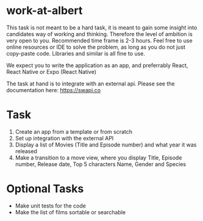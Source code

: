 # work-at-albert
This task is not meant to be a hard task, it is meant to gain some insight into candidates way of working and thinking. Therefore the level of ambition is very open to you. Recommended time frame is 2-3 hours. Feel free to use online resources or IDE to solve the problem, as long as you do not just copy-paste code. Libraries and similar is all fine to use.

We expect you to write the application as an app, and preferrably React, React Native or Expo (React Native)

The task at hand is to integrate with an external api. Please see the documentation here:
https://swapi.co

# Task
1. Create an app from a template or from scratch
2. Set up integration with the external API
3. Display a list of Movies (Title and Episode number) and what year it was released
4. Make a transition to a move view, where you display Title, Episode number, Release date, Top 5 characters Name, Gender and Species

# Optional Tasks
* Make unit tests for the code
* Make the list of films sortable or searchable
